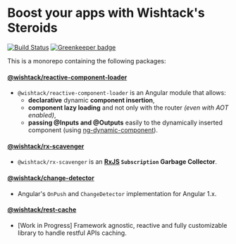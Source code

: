 # Boost your apps with Wishtack's Steroids

[![Build Status](https://travis-ci.org/wishtack/wishtack-steroids.svg?branch=master)](https://travis-ci.org/wishtack/wishtack-steroids)
[![Greenkeeper badge](https://badges.greenkeeper.io/wishtack/wishtack-steroids.svg)](https://greenkeeper.io/)

This is a monorepo containing the following packages:

#### [@wishtack/reactive-component-loader](/packages/reactive-component-loader)
- `@wishtack/reactive-component-loader` is an Angular module that allows:
    - **declarative** dynamic **component insertion**,
    - **component lazy loading** and not only with the router *(even with AOT enabled)*,
    - **passing @Inputs and @Outputs** easily to the dynamically inserted component (using [ng-dynamic-component](https://github.com/gund/ng-dynamic-component)).

#### [@wishtack/rx-scavenger](/packages/rx-scavenger)
- `@wishtack/rx-scavenger` is an **[RxJS](https://github.com/Reactive-Extensions/RxJS) `Subscription` Garbage Collector**.

#### [@wishtack/change-detector](/packages/change-detector)
- Angular's `OnPush` and `ChangeDetector` implementation for Angular 1.x. 

#### [@wishtack/rest-cache](/packages/rest-cache)
- [Work in Progress] Framework agnostic, reactive and fully customizable library to handle restful APIs caching.

